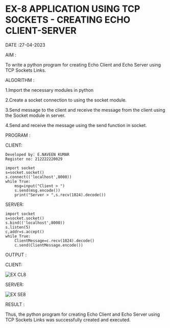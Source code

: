 # EX-8 APPLICATION USING TCP SOCKETS - CREATING ECHO CLIENT-SERVER

DATE :27-04-2023

AIM :

To write a python program for creating Echo Client and Echo Server using TCP Sockets Links.


ALGORITHM :

1.Import the necessary modules in python

2.Create a socket connection to using the socket module.

3.Send message to the client and receive the message from the client using the Socket module in server.

4.Send and receive the message using the send function in socket.


PROGRAM :

CLIENT:
```
Developed by: E.NAVEEN KUMAR
Register no: 212222220029
```

```
import socket
s=socket.socket()
s.connect(('localhost',8000))
while True:
    msg=input("Client > ")
    s.send(msg.encode())
    print("Server > ",s.recv(1024).decode())
```
SERVER:

```
import socket
s=socket.socket()
s.bind(('localhost',8000))
s.listen(5)
c,addr=s.accept()
while True:
    ClientMessage=c.recv(1024).decode()
    c.send(ClientMessage.encode())
```

OUTPUT :

CLIENT:

![EX CL8](https://github.com/NAVEENKUMAR4325/EX-8/assets/119479566/6691f4cd-31e9-4018-96dd-ed73b92e5be3)

SERVER:

![EX SE8](https://github.com/NAVEENKUMAR4325/EX-8/assets/119479566/01101b7e-bb43-4841-845f-fdc653f49209)




RESULT :

Thus, the python program for creating Echo Client and Echo Server using TCP Sockets Links was successfully created and executed.
